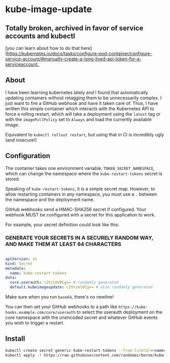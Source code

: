 # kube-image-update

## Totally broken, archived in favor of service accounts and kubectl

[you can learn about how to do that here](https://kubernetes.io/docs/tasks/configure-pod-container/configure-service-account/#manually-create-a-long-lived-api-token-for-a-serviceaccount_

## About

I have been learning kubernetes lately and I found
that automatically updating containers without
retagging them to be unnecessarily complex. I just
want to fire a GitHub webhook and have it taken care
of. Thus, I have written this simple container which 
interacts with the Kubernetes API to force a rolling 
restart, which will take a deployment using the 
`latest` tag or with the `imagePullPolicy` set to 
`Always` and load the currently available image.

Equivalent to `kubectl rollout restart`, but using 
that in CI is incredibly ugly (and insecure!)

## Configuration

The container takes one environment variable,
`TOKEN_SECRET_NAMESPACE`, which can change the
namespace where the `kube-restart-tokens` secret
is stored.

Speaking of `kube-restart-tokens`, it is a simple
secret map. However, to allow restarting containers
in any namespace, you must use a `.` between the
namespace and the deployment name. 

GitHub webhooks send a HMAC-SHA256 secret if configured.
Your webhook MUST be configured with a secret for this
application to work.

For example, your secret definition could look like this:

### GENERATE YOUR SECRETS IN A SECURELY RANDOM WAY, AND MAKE THEM AT LEAST 64 CHARACTERS

```yaml

apiVersion: v1
kind: Secret
metadata:
  name: kube-restart-tokens
data:
  core.userauth: c2VjcmV0Cg== # randomly generated
  default.kubeimageupdate: c2Vrcml0Cg== # also randomly generated
```

Make sure when you run `base64`, there's no newline!

You can then set your GitHub webhooks to a path like
`https://kube-hooks.example.com/core/userauth` to select
the userauth deployment on the core namespace with the unencoded
secret and whatever GitHub events you wish to trigger a restart.

## Install

```bash
kubectl create secret generic kube-restart-tokens --from-literal=<namespace>.<deployment>=<random token>
kubectl apply -f https://raw.githubusercontent.com/randomairborne/kube-image-update/main/kube-image-update.yml
```

